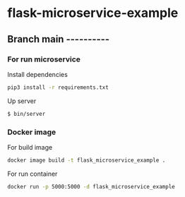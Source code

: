 # flask-microservice-example

## Branch main  ----------

### For run microservice

Install dependencies
```bash
pip3 install -r requirements.txt
```

Up server
```bash
$ bin/server
```


### Docker image

For build image
```bash
docker image build -t flask_microservice_example .
```

For run container
```bash
docker run -p 5000:5000 -d flask_microservice_example
```
